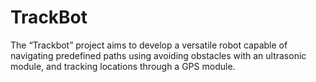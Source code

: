 # TrackBot
The “Trackbot” project aims to develop a versatile robot capable of navigating predefined paths using avoiding obstacles with an ultrasonic module, and tracking locations through a GPS module. 
